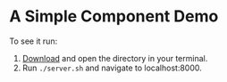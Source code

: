 # A Simple Component Demo

To see it run:  

1.	[Download][zip] and open the directory in your terminal.
2.	Run `./server.sh` and navigate to localhost:8000.

[zip]: http://assets.aaonline.io/fullstack/react/demos/simple_component.zip
